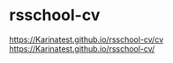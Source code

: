 # rsschool-cv

https://Karinatest.github.io/rsschool-cv/cv
https://Karinatest.github.io/rsschool-cv/
